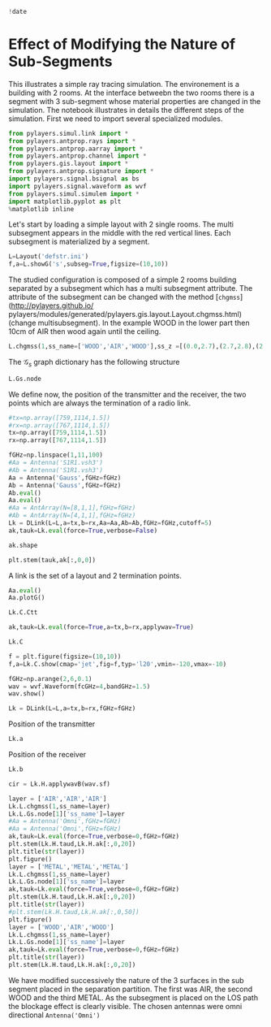 ```python
!date
```

# Effect of Modifying the Nature of Sub-Segments

This illustrates a simple ray tracing simulation. The environement 
is a building with 2 rooms. At the interface betweebn the two rooms there is 
a segment with 3 sub-segment whose material properties are changed in the simulation. The notebook illustrates in details the different steps of the simulation. First we need to import several specialized modules. 

```python
from pylayers.simul.link import *
from pylayers.antprop.rays import *
from pylayers.antprop.aarray import *
from pylayers.antprop.channel import *
from pylayers.gis.layout import *
from pylayers.antprop.signature import *
import pylayers.signal.bsignal as bs
import pylayers.signal.waveform as wvf
from pylayers.simul.simulem import *
import matplotlib.pyplot as plt
%matplotlib inline
```

Let's start by loading a simple layout with 2 single rooms. The multi subsegment
appears in the middle with the red vertical lines. Each subsegment is
materialized by a  segment.

```python
L=Layout('defstr.ini')
f,a=L.showG('s',subseg=True,figsize=(10,10))
```

The studied configuration is composed of a simple 2 rooms building separated by
a subsegment which has a multi subsegment attribute. The attribute of the
subsegment can be changed  with the method [`chgmss`](http://pylayers.github.io/
pylayers/modules/generated/pylayers.gis.layout.Layout.chgmss.html) (change
multisubsegment). In the example WOOD in the lower part then 10cm of AIR then
wood again until the ceiling.

```python
L.chgmss(1,ss_name=['WOOD','AIR','WOOD'],ss_z =[(0.0,2.7),(2.7,2.8),(2.8,3)],ss_offset=[0,0,0])
```


The $\mathcal{G}_s$ graph dictionary has the following structure

```python
L.Gs.node
```

We define now, the position of the transmitter and the receiver, the two points which are always the termination of a radio link.

```python
#tx=np.array([759,1114,1.5])
#rx=np.array([767,1114,1.5])
tx=np.array([759,1114,1.5])
rx=np.array([767,1114,1.5])
```


```python
fGHz=np.linspace(1,11,100)
#Aa = Antenna('S1R1.vsh3')
#Ab = Antenna('S1R1.vsh3')
Aa = Antenna('Gauss',fGHz=fGHz)
Ab = Antenna('Gauss',fGHz=fGHz)
Ab.eval()
Aa.eval()
#Aa = AntArray(N=[8,1,1],fGHz=fGHz)
#Ab = AntArray(N=[4,1,1],fGHz=fGHz)
Lk = DLink(L=L,a=tx,b=rx,Aa=Aa,Ab=Ab,fGHz=fGHz,cutoff=5)
ak,tauk=Lk.eval(force=True,verbose=False)
```

```python
ak.shape
```

```python
plt.stem(tauk,ak[:,0,0])
```

A link is the set of a layout and 2 termination points.

```python
Aa.eval()
Aa.plotG()
```

```python
Lk.C.Ctt
```

```python
ak,tauk=Lk.eval(force=True,a=tx,b=rx,applywav=True)
```

```python
Lk.C
```

```python
f = plt.figure(figsize=(10,10))
f,a=Lk.C.show(cmap='jet',fig=f,typ='l20',vmin=-120,vmax=-10)
```

```python
fGHz=np.arange(2,6,0.1)
wav = wvf.Waveform(fcGHz=4,bandGHz=1.5)
wav.show()
```

```python
Lk = DLink(L=L,a=tx,b=rx,fGHz=fGHz)
```

Position of the transmitter 

```python
Lk.a
```

Position of the receiver

```python
Lk.b
```

```python
cir = Lk.H.applywavB(wav.sf)
```

```python
layer = ['AIR','AIR','AIR']
Lk.L.chgmss(1,ss_name=layer)
Lk.L.Gs.node[1]['ss_name']=layer
#Aa = Antenna('Omni',fGHz=fGHz)
#Aa = Antenna('Omni',fGHz=fGHz)
ak,tauk=Lk.eval(force=True,verbose=0,fGHz=fGHz)
plt.stem(Lk.H.taud,Lk.H.ak[:,0,20])
plt.title(str(layer))
plt.figure()
layer = ['METAL','METAL','METAL']
Lk.L.chgmss(1,ss_name=layer)
Lk.L.Gs.node[1]['ss_name']=layer
ak,tauk=Lk.eval(force=True,verbose=0,fGHz=fGHz)
plt.stem(Lk.H.taud,Lk.H.ak[:,0,20])
plt.title(str(layer))
#plt.stem(Lk.H.taud,Lk.H.ak[:,0,50])
plt.figure()
layer = ['WOOD','AIR','WOOD']
Lk.L.chgmss(1,ss_name=layer)
Lk.L.Gs.node[1]['ss_name']=layer
ak,tauk=Lk.eval(force=True,verbose=0,fGHz=fGHz)
plt.title(str(layer))
plt.stem(Lk.H.taud,Lk.H.ak[:,0,20])
```


We have modified successively the nature of the 3 surfaces in the sub segment
placed in the separation partition. The first was AIR, the second WOOD and the
third METAL. As the subsegment is placed on the LOS path the blockage effect is
clearly visible.
The chosen antennas were omni directional `Antenna('Omni')`
